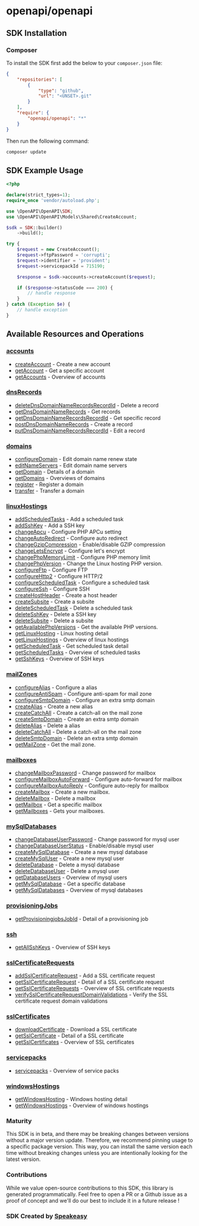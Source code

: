 # openapi/openapi

<!-- Start SDK Installation -->
## SDK Installation

### Composer

To install the SDK first add the below to your `composer.json` file:

```json
{
    "repositories": [
        {
            "type": "github",
            "url": "<UNSET>.git"
        }
    ],
    "require": {
        "openapi/openapi": "*"
    }
}
```

Then run the following command:

```bash
composer update
```
<!-- End SDK Installation -->

## SDK Example Usage
<!-- Start SDK Example Usage -->
```php
<?php

declare(strict_types=1);
require_once 'vendor/autoload.php';

use \OpenAPI\OpenAPI\SDK;
use \OpenAPI\OpenAPI\Models\Shared\CreateAccount;

$sdk = SDK::builder()
    ->build();

try {
    $request = new CreateAccount();
    $request->ftpPassword = 'corrupti';
    $request->identifier = 'provident';
    $request->servicepackId = 715190;

    $response = $sdk->accounts->createAccount($request);

    if ($response->statusCode === 200) {
        // handle response
    }
} catch (Exception $e) {
    // handle exception
}
```
<!-- End SDK Example Usage -->

<!-- Start SDK Available Operations -->
## Available Resources and Operations


### [accounts](docs/accounts/README.md)

* [createAccount](docs/accounts/README.md#createaccount) - Create a new account
* [getAccount](docs/accounts/README.md#getaccount) - Get a specific account
* [getAccounts](docs/accounts/README.md#getaccounts) - Overview of accounts

### [dnsRecords](docs/dnsrecords/README.md)

* [deleteDnsDomainNameRecordsRecordId](docs/dnsrecords/README.md#deletednsdomainnamerecordsrecordid) - Delete a record
* [getDnsDomainNameRecords](docs/dnsrecords/README.md#getdnsdomainnamerecords) - Get records
* [getDnsDomainNameRecordsRecordId](docs/dnsrecords/README.md#getdnsdomainnamerecordsrecordid) - Get specific record
* [postDnsDomainNameRecords](docs/dnsrecords/README.md#postdnsdomainnamerecords) - Create a record
* [putDnsDomainNameRecordsRecordId](docs/dnsrecords/README.md#putdnsdomainnamerecordsrecordid) - Edit a record

### [domains](docs/domains/README.md)

* [configureDomain](docs/domains/README.md#configuredomain) - Edit domain name renew state
* [editNameServers](docs/domains/README.md#editnameservers) - Edit domain name servers
* [getDomain](docs/domains/README.md#getdomain) - Details of a domain
* [getDomains](docs/domains/README.md#getdomains) - Overviews of domains
* [register](docs/domains/README.md#register) - Register a domain
* [transfer](docs/domains/README.md#transfer) - Transfer a domain

### [linuxHostings](docs/linuxhostings/README.md)

* [addScheduledTasks](docs/linuxhostings/README.md#addscheduledtasks) - Add a scheduled task
* [addSshKey](docs/linuxhostings/README.md#addsshkey) - Add a SSH key
* [changeApcu](docs/linuxhostings/README.md#changeapcu) - Configure PHP APCu setting
* [changeAutoRedirect](docs/linuxhostings/README.md#changeautoredirect) - Configure auto redirect
* [changeGzipCompression](docs/linuxhostings/README.md#changegzipcompression) - Enable/disable GZIP compression
* [changeLetsEncrypt](docs/linuxhostings/README.md#changeletsencrypt) - Configure let's encrypt
* [changePhpMemoryLimit](docs/linuxhostings/README.md#changephpmemorylimit) - Configure PHP memory limit
* [changePhpVersion](docs/linuxhostings/README.md#changephpversion) - Change the Linux hosting PHP version.
* [configureFtp](docs/linuxhostings/README.md#configureftp) - Configure FTP
* [configureHttp2](docs/linuxhostings/README.md#configurehttp2) - Configure HTTP/2
* [configureScheduledTask](docs/linuxhostings/README.md#configurescheduledtask) - Configure a scheduled task
* [configureSsh](docs/linuxhostings/README.md#configuressh) - Configure SSH
* [createHostHeader](docs/linuxhostings/README.md#createhostheader) - Create a host header
* [createSubsite](docs/linuxhostings/README.md#createsubsite) - Create a subsite
* [deleteScheduledTask](docs/linuxhostings/README.md#deletescheduledtask) - Delete a scheduled task
* [deleteSshKey](docs/linuxhostings/README.md#deletesshkey) - Delete a SSH key
* [deleteSubsite](docs/linuxhostings/README.md#deletesubsite) - Delete a subsite
* [getAvailablePhpVersions](docs/linuxhostings/README.md#getavailablephpversions) - Get the available PHP versions.
* [getLinuxHosting](docs/linuxhostings/README.md#getlinuxhosting) - Linux hosting detail
* [getLinuxHostings](docs/linuxhostings/README.md#getlinuxhostings) - Overview of linux hostings
* [getScheduledTask](docs/linuxhostings/README.md#getscheduledtask) - Get scheduled task detail
* [getScheduledTasks](docs/linuxhostings/README.md#getscheduledtasks) - Overview of scheduled tasks
* [getSshKeys](docs/linuxhostings/README.md#getsshkeys) - Overview of SSH keys

### [mailZones](docs/mailzones/README.md)

* [configureAlias](docs/mailzones/README.md#configurealias) - Configure a alias
* [configureAntiSpam](docs/mailzones/README.md#configureantispam) - Configure anti-spam for mail zone
* [configureSmtpDomain](docs/mailzones/README.md#configuresmtpdomain) - Configure an extra smtp domain
* [createAlias](docs/mailzones/README.md#createalias) - Create a new alias
* [createCatchAll](docs/mailzones/README.md#createcatchall) - Create a catch-all on the mail zone
* [createSmtpDomain](docs/mailzones/README.md#createsmtpdomain) - Create an extra smtp domain
* [deleteAlias](docs/mailzones/README.md#deletealias) - Delete a alias
* [deleteCatchAll](docs/mailzones/README.md#deletecatchall) - Delete a catch-all on the mail zone
* [deleteSmtpDomain](docs/mailzones/README.md#deletesmtpdomain) - Delete an extra smtp domain
* [getMailZone](docs/mailzones/README.md#getmailzone) - Get the mail zone.

### [mailboxes](docs/mailboxes/README.md)

* [changeMailboxPassword](docs/mailboxes/README.md#changemailboxpassword) - Change password for mailbox
* [configureMailboxAutoForward](docs/mailboxes/README.md#configuremailboxautoforward) - Configure auto-forward for mailbox
* [configureMailboxAutoReply](docs/mailboxes/README.md#configuremailboxautoreply) - Configure auto-reply for mailbox
* [createMailbox](docs/mailboxes/README.md#createmailbox) - Create a new mailbox.
* [deleteMailbox](docs/mailboxes/README.md#deletemailbox) - Delete a mailbox
* [getMailbox](docs/mailboxes/README.md#getmailbox) - Get a specific mailbox
* [getMailboxes](docs/mailboxes/README.md#getmailboxes) - Gets your mailboxes.

### [mySqlDatabases](docs/mysqldatabases/README.md)

* [changeDatabaseUserPassword](docs/mysqldatabases/README.md#changedatabaseuserpassword) - Change password for mysql user
* [changeDatabaseUserStatus](docs/mysqldatabases/README.md#changedatabaseuserstatus) - Enable/disable mysql user
* [createMySqlDatabase](docs/mysqldatabases/README.md#createmysqldatabase) - Create a new mysql database
* [createMySqlUser](docs/mysqldatabases/README.md#createmysqluser) - Create a new mysql user
* [deleteDatabase](docs/mysqldatabases/README.md#deletedatabase) - Delete a mysql database
* [deleteDatabaseUser](docs/mysqldatabases/README.md#deletedatabaseuser) - Delete a mysql user
* [getDatabaseUsers](docs/mysqldatabases/README.md#getdatabaseusers) - Overview of mysql users
* [getMySqlDatabase](docs/mysqldatabases/README.md#getmysqldatabase) - Get a specific database
* [getMySqlDatabases](docs/mysqldatabases/README.md#getmysqldatabases) - Overview of mysql databases

### [provisioningJobs](docs/provisioningjobs/README.md)

* [getProvisioningjobsJobId](docs/provisioningjobs/README.md#getprovisioningjobsjobid) - Detail of a provisioning job

### [ssh](docs/ssh/README.md)

* [getAllSshKeys](docs/ssh/README.md#getallsshkeys) - Overview of SSH keys

### [sslCertificateRequests](docs/sslcertificaterequests/README.md)

* [addSslCertificateRequest](docs/sslcertificaterequests/README.md#addsslcertificaterequest) - Add a SSL certificate request
* [getSslCertificateRequest](docs/sslcertificaterequests/README.md#getsslcertificaterequest) - Detail of a SSL certificate request
* [getSslCertificateRequests](docs/sslcertificaterequests/README.md#getsslcertificaterequests) - Overview of SSL certificate requests
* [verifySslCertificateRequestDomainValidations](docs/sslcertificaterequests/README.md#verifysslcertificaterequestdomainvalidations) - Verify the SSL certificate request domain validations

### [sslCertificates](docs/sslcertificates/README.md)

* [downloadCertificate](docs/sslcertificates/README.md#downloadcertificate) - Download a SSL certificate
* [getSslCertificate](docs/sslcertificates/README.md#getsslcertificate) - Detail of a SSL certificate
* [getSslCertificates](docs/sslcertificates/README.md#getsslcertificates) - Overview of SSL certificates

### [servicepacks](docs/servicepacks/README.md)

* [servicepacks](docs/servicepacks/README.md#servicepacks) - Overview of service packs

### [windowsHostings](docs/windowshostings/README.md)

* [getWindowsHosting](docs/windowshostings/README.md#getwindowshosting) - Windows hosting detail
* [getWindowsHostings](docs/windowshostings/README.md#getwindowshostings) - Overview of windows hostings
<!-- End SDK Available Operations -->

### Maturity

This SDK is in beta, and there may be breaking changes between versions without a major version update. Therefore, we recommend pinning usage
to a specific package version. This way, you can install the same version each time without breaking changes unless you are intentionally
looking for the latest version.

### Contributions

While we value open-source contributions to this SDK, this library is generated programmatically.
Feel free to open a PR or a Github issue as a proof of concept and we'll do our best to include it in a future release !

### SDK Created by [Speakeasy](https://docs.speakeasyapi.dev/docs/using-speakeasy/client-sdks)
